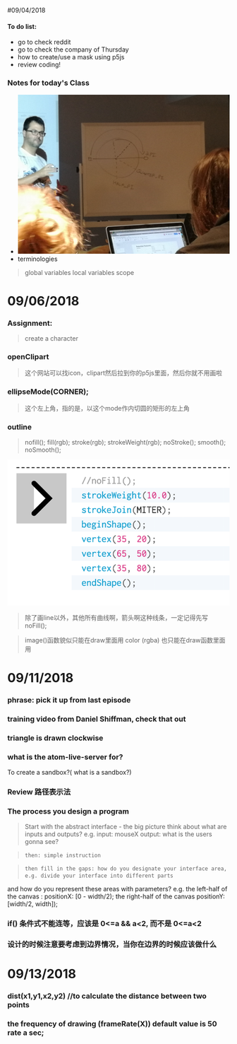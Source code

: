 #09/04/2018

#### To do list:
+ go to check reddit
+ go to check the company of Thursday
+ how to create/use a mask using p5js
+ review coding!

### Notes for today's Class
+ ![](pie.jpg)
+ terminologies
> global variables
  local variables
  scope


# 09/06/2018

### Assignment:
> create a character

### openClipart
> 这个网站可以找icon，clipart然后拉到你的p5js里面，然后你就不用画啦

### ellipseMode(CORNER);
> 这个左上角，指的是，以这个mode作内切圆的矩形的左上角

### outline
> nofill();
> fill(rgb);
> stroke(rgb);
> strokeWeight(rgb);
> noStroke();
> smooth();
> noSmooth();

![](MITER.png)
> 除了画line以外，其他所有曲线啊，箭头啊这种线条，一定记得先写 noFill();

> image()函数貌似只能在draw里面用
>color (rgba) 也只能在draw函数里面用


# 09/11/2018

### phrase: pick it up from last episode

### training video from Daniel Shiffman, check that out

### triangle is drawn clockwise

### what is the atom-live-server for?
 To create a sandbox?( what is a sandbox?)

### Review 路径表示法

### The process you design a program
> Start with the abstract interface - the big picture
  think about what are inputs and outputs?
  e.g. input: mouseX
       output: what is the users gonna see?

>     then: simple instruction

>     then fill in the gaps: how do you designate your interface area, e.g. divide your interface into different parts
 and how do you represent these areas with parameters?
 e.g. the left-half of the canvas : positionX: [0 - width/2);
      the right-half of the canvas positionY: [width/2, width]);

### if() 条件式不能连等，应该是 0<=a && a<2, 而不是 0<=a<2

### 设计的时候注意要考虑到边界情况，当你在边界的时候应该做什么

# 09/13/2018


### dist(x1,y1,x2,y2) //to calculate the distance between two points

### the frequency of drawing (frameRate(X)) default value is 50 rate a sec;
